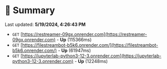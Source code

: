 # 📖 Summary
Last updated: **5/19/2024, 4:26:43 PM**

- `GET` [https://restreamer-09gx.onrender.com](https://restreamer-09gx.onrender.com) - **Up** (115366ms)
- `GET` [https://filestreambot-b5k6.onrender.com/](https://filestreambot-b5k6.onrender.com/) - **Up** (61947ms)
- `GET` [https://jupyterlab-python3-12-3.onrender.com](https://jupyterlab-python3-12-3.onrender.com) - **Up** (12248ms)
